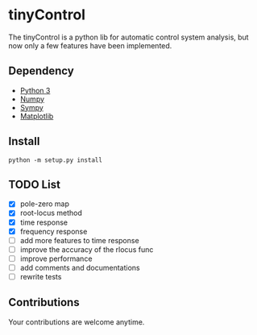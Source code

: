 # tinyControl
The tinyControl is a python lib for automatic control system analysis,
but now only a few features have been implemented.

## Dependency
+ [Python 3](https://www.python.org)
+ [Numpy](http://www.numpy.org)
+ [Sympy](http://www.sympy.org)
+ [Matplotlib](https://matplotlib.org)

## Install
    python -m setup.py install

## TODO List
- [x] pole-zero map
- [x] root-locus method
- [x] time response
- [x] frequency response
- [ ] add more features to time response
- [ ] improve the accuracy of the rlocus func
- [ ] improve performance  
- [ ] add comments and documentations
- [ ] rewrite tests

## Contributions
Your contributions are welcome anytime.
